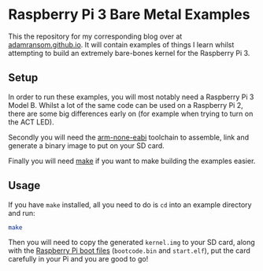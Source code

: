 # Raspberry Pi 3 Bare Metal Examples

This the repository for my corresponding blog over at [adamransom.github.io](https://adamransom.github.io). It will contain examples of things I learn whilst attempting to build an extremely bare-bones kernel for the Raspberry Pi 3.

## Setup

In order to run these examples, you will most notably need a Raspberry Pi 3 Model B. Whilst a lot of the same code can be used on a Raspberry Pi 2, there are some big differences early on (for example when trying to turn on the ACT LED).

Secondly you will need the [arm-none-eabi](https://launchpad.net/gcc-arm-embedded/+download) toolchain to assemble, link and generate a binary image to put on your SD card.

Finally you will need [make](https://www.gnu.org/software/make/) if you want to make building the examples easier.

## Usage

If you have `make` installed, all you need to do is `cd` into an example directory and run:

```Bash
make
```

Then you will need to copy the generated `kernel.img` to your SD card, along with the [Raspberry Pi boot files](https://github.com/raspberrypi/firmware/tree/master/boot) (`bootcode.bin` and `start.elf`), put the card carefully in your Pi and you are good to go!
